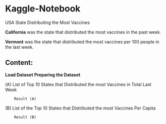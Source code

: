 # Kaggle-Notebook
USA State Distributing the Most Vaccines

**California** was the state that distributed the most vaccines in the past week.

**Vermont** was the state that distributed the most vaccines per 100 people in the last week.


## Content:

**Load Dataset**
**Preparing the Dataset**

(A) List of Top 10 States that Distributed the most Vaccines in Total Last Week

        Result (A)

(B) List of the Top 10 States that Distributed the most Vaccines Per Capita

        Result (B)

